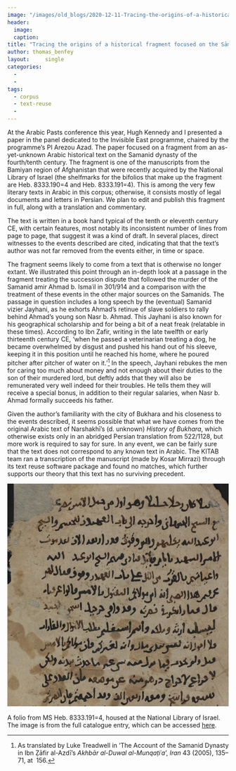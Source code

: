 ```yaml
---
image: "/images/old_blogs/2020-12-11-Tracing-the-origins-of-a-historical-fragment-focused-on-the-Sāmānids//media/image1.png"
header:
  image: 
  caption: 
title: "Tracing the origins of a historical fragment focused on the Sāmānids"			
author: thomas_benfey		
layout:		single
categories:
  - 
  - 
tags:
  - corpus
  - text-reuse
  - 
---
```

At the Arabic Pasts conference this year, Hugh Kennedy and I presented a paper in the panel dedicated to the Invisible East programme, chaired by the programme’s PI Arezou Azad. The paper focused on a fragment from an as-yet-unknown Arabic historical text on the Samanid dynasty of the fourth/tenth century. The fragment is one of the manuscripts from the Bamiyan region of Afghanistan that were recently acquired by the National Library of Israel (the shelfmarks for the bifolios that make up the fragment are Heb. 8333.190=4 and Heb. 8333.191=4). This is among the very few literary texts in Arabic in this corpus; otherwise, it consists mostly of legal documents and letters in Persian. We plan to edit and publish this fragment in full, along with a translation and commentary.



The text is written in a book hand typical of the tenth or eleventh century CE, with certain features, most notably its inconsistent number of lines from page to page, that suggest it was a kind of draft. In several places, direct witnesses to the events described are cited, indicating that that the text’s author was not far removed from the events either, in time or space.



The fragment seems likely to come from a text that is otherwise no longer extant. We illustrated this point through an in-depth look at a passage in the fragment treating the succession dispute that followed the murder of the Samanid amir Ahmad b. Ismaʿil in 301/914 and a comparison with the treatment of these events in the other major sources on the Samanids. The passage in question includes a long speech by the (eventual) Samanid vizier Jayhani, as he exhorts Ahmad’s retinue of slave soldiers to rally behind Ahmad’s young son Nasr b. Ahmad. This Jayhani is also known for his geographical scholarship and for being a bit of a neat freak (relatable in these times). According to Ibn Zafir, writing in the late twelfth or early thirteenth century CE, ‘when he passed a veterinarian treating a dog, he became overwhelmed by disgust and pushed his hand out of his sleeve, keeping it in this position until he reached his home, where he poured pitcher after pitcher of water on it.’[^1] In the speech, Jayhani rebukes the men for caring too much about money and not enough about their duties to the son of their murdered lord, but deftly adds that they will also be remunerated very well indeed for their troubles. He tells them they will receive a special bonus, in addition to their regular salaries, when Nasr b. Ahmad formally succeeds his father.



Given the author’s familiarity with the city of Bukhara and his closeness to the events described, it seems possible that what we have comes from the original Arabic text of Narshakhī’s (d. unknown) *History of Bukhara*, which otherwise exists only in an abridged Persian translation from 522/1128, but more work is required to say for sure. In any event, we can be fairly sure that the text does not correspond to any known text in Arabic. The KITAB team ran a transcription of the manuscript (made by Kosar Mirrazi) through its text reuse software package and found no matches, which further supports our theory that this text has no surviving precedent.



[![](/images/old_blogs/2020-12-11-Tracing-the-origins-of-a-historical-fragment-focused-on-the-Sāmānids//media/image1.png)](/images/old_blogs/2020-12-11-Tracing-the-origins-of-a-historical-fragment-focused-on-the-Sāmānids//media/image1.png)



A folio from MS Heb. 8333.191=4, housed at the National Library of Israel. The image is from the full catalogue entry, which can be accessed [here](https://www.nli.org.il/en/manuscripts/NNL_ALEPH003924972/NLI).


[^1]: As translated by Luke Treadwell in ‘The Account of the Samanid Dynasty in Ibn Ẓāfir al-Azdī’s *Akhbār al-Duwal al-Munqaṭiʿa*’, *Iran* 43 (2005), 135–71, at  156.

